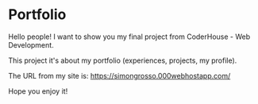 # Portfolio

Hello people! I want to show you my final project from CoderHouse - Web Development.

This project it's about my portfolio (experiences, projects, my profile). 


The URL from my site is: https://simongrosso.000webhostapp.com/

Hope you enjoy it!
